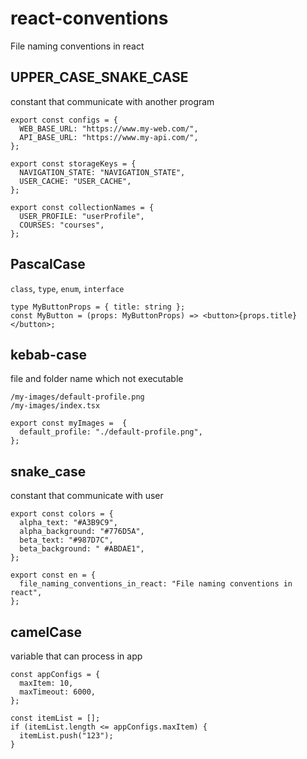 # react-conventions

File naming conventions in react

## UPPER_CASE_SNAKE_CASE

constant that communicate with another program

```TSX
export const configs = {
  WEB_BASE_URL: "https://www.my-web.com/",
  API_BASE_URL: "https://www.my-api.com/",
};

export const storageKeys = {
  NAVIGATION_STATE: "NAVIGATION_STATE",
  USER_CACHE: "USER_CACHE",
};

export const collectionNames = {
  USER_PROFILE: "userProfile",
  COURSES: "courses",
};
```

## PascalCase

`class`, `type`, `enum`, `interface`

```TSX
type MyButtonProps = { title: string };
const MyButton = (props: MyButtonProps) => <button>{props.title}</button>;
```

## kebab-case
file and folder name which not executable
```
/my-images/default-profile.png
/my-images/index.tsx
```
```TSX
export const myImages =  {
  default_profile: "./default-profile.png",
};
```

## snake_case
constant that communicate with user

```TSX
export const colors = {
  alpha_text: "#A3B9C9",
  alpha_background: "#776D5A",
  beta_text: "#987D7C",
  beta_background: " #ABDAE1",
};

export const en = {
  file_naming_conventions_in_react: "File naming conventions in react",
};

```

## camelCase
variable that can process in app

```TSX
const appConfigs = {
  maxItem: 10,
  maxTimeout: 6000,
};

const itemList = [];
if (itemList.length <= appConfigs.maxItem) {
  itemList.push("123");
}

```